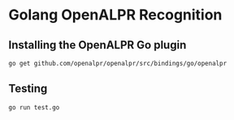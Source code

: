 # Golang OpenALPR Recognition

## Installing the OpenALPR Go plugin
```sh
go get github.com/openalpr/openalpr/src/bindings/go/openalpr
```

## Testing
```sh
go run test.go
```